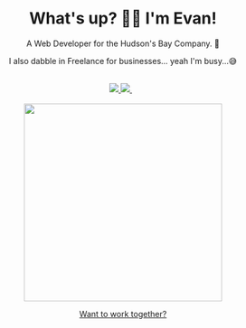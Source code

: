 <h1 align="center">
  What's up? 👋🏻 I'm Evan!
</h1>

<div align="center">
  A Web Developer for the Hudson's Bay Company. 🍁

  <br>
  
  I also dabble in Freelance for businesses... yeah I'm busy...😅
</div>

<br>

<div align="center">
  <a margin="2rem" href="https://www.linkedin.com/in/evan-marshall-dev/">
    <img src="https://img.shields.io/badge/linkedin-%230077B5.svg?&style=for-the-badge&logo=linkedin&logoColor=white" />
  </a>

  <a margin="2rem" href="https://github.com/evanmarshall-dev">
    <img src="https://img.shields.io/badge/github-181717.svg?&style=for-the-badge&logo=github&logoColor=white" />
  </a> &nbsp;&nbsp;
</div>

<br>

<div align="center">
  <a href="#"><img src="https://github-readme-stats.vercel.app/api?username=evanmarshall-dev&show_icons=true&count_private=true&theme=dark" width="350"></a>

  <br>

  [Want to work together?](https://www.evanmarshall.dev)
</div>
